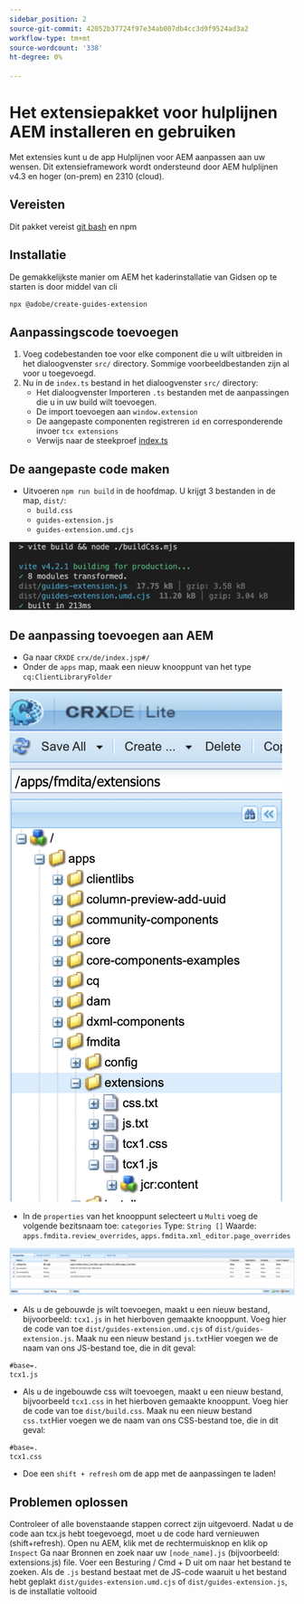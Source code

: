 ```yaml
---
sidebar_position: 2
source-git-commit: 42052b37724f97e34ab007db4cc3d9f9524ad3a2
workflow-type: tm+mt
source-wordcount: '338'
ht-degree: 0%

---
```



# Het extensiepakket voor hulplijnen AEM installeren en gebruiken

Met extensies kunt u de app Hulplijnen voor AEM aanpassen aan uw wensen. Dit extensieframework wordt ondersteund door AEM hulplijnen v4.3 en hoger (on-prem) en 2310 (cloud).

## Vereisten

Dit pakket vereist [git bash](https://github.com/git-guides/install-git) en npm

## Installatie

De gemakkelijkste manier om AEM het kaderinstallatie van Gidsen op te starten is door middel van cli

```bash
npx @adobe/create-guides-extension
```

## Aanpassingscode toevoegen

1. Voeg codebestanden toe voor elke component die u wilt uitbreiden in het dialoogvenster `src/` directory. Sommige voorbeeldbestanden zijn al voor u toegevoegd.
2. Nu in de `index.ts` bestand in het dialoogvenster `src/` directory:
   - Het dialoogvenster Importeren `.ts` bestanden met de aanpassingen die u in uw build wilt toevoegen.
   - De import toevoegen aan `window.extension`
   - De aangepaste componenten registreren `id` en corresponderende invoer `tcx extensions`
   - Verwijs naar de steekproef [index.ts](../../../src/index.ts)

## De aangepaste code maken

- Uitvoeren `npm run build` in de hoofdmap. U krijgt 3 bestanden in de map, `dist/`:
   - `build.css`
   - `guides-extension.js`
   - `guides-extension.umd.cjs`

![Uitvoer samenstellen](./../imgs/build_output.png)

## De aanpassing toevoegen aan AEM

- Ga naar `CRXDE` `crx/de/index.jsp#/`
- Onder de `apps` map, maak een nieuw knooppunt van het type `cq:ClientLibraryFolder`

![Mapstructuur](./../imgs/crxde_folder_structure.png)

- In de `properties` van het knooppunt selecteert u `Multi` voeg de volgende bezitsnaam toe: `categories`
Type: `String []`
Waarde: `apps.fmdita.review_overrides`, `apps.fmdita.xml_editor.page_overrides`

![Eigenschappen van map](./../imgs/crxde_folder_properties.png)

- Als u de gebouwde js wilt toevoegen, maakt u een nieuw bestand, bijvoorbeeld: `tcx1.js` in het hierboven gemaakte knooppunt. Voeg hier de code van toe `dist/guides-extension.umd.cjs` of `dist/guides-extension.js`. Maak nu een nieuw bestand `js.txt`Hier voegen we de naam van ons JS-bestand toe, die in dit geval:

```t
#base=.
tcx1.js
```

- Als u de ingebouwde css wilt toevoegen, maakt u een nieuw bestand, bijvoorbeeld `tcx1.css` in het hierboven gemaakte knooppunt. Voeg hier de code van toe `dist/build.css`. Maak nu een nieuw bestand `css.txt`Hier voegen we de naam van ons CSS-bestand toe, die in dit geval:

```t
#base=.
tcx1.css
```

- Doe een `shift + refresh` om de app met de aanpassingen te laden!

## Problemen oplossen

Controleer of alle bovenstaande stappen correct zijn uitgevoerd.
Nadat u de code aan tcx.js hebt toegevoegd, moet u de code hard vernieuwen (shift+refresh).
Open nu AEM, klik met de rechtermuisknop en klik op `Inspect`
Ga naar Bronnen en zoek naar uw `[node_name].js` (bijvoorbeeld: extensions.js) file. Voer een Besturing / Cmd + D uit om naar het bestand te zoeken. Als de `.js` bestand bestaat met de JS-code waaruit u het bestand hebt geplakt `dist/guides-extension.umd.cjs` of `dist/guides-extension.js`, is de installatie voltooid
